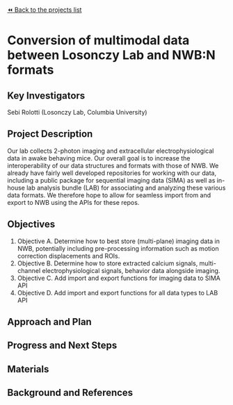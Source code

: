 [:rewind: Back to the projects list](../../README.md#ProjectsList)

# Conversion of multimodal data between Losonczy Lab and NWB:N formats

## Key Investigators

Sebi Rolotti (Losonczy Lab, Columbia University)

## Project Description

Our lab collects 2-photon imaging and extracellular electrophysiological data in awake behaving mice.
Our overall goal is to increase the interoperability of our data structures and formats with those of NWB.
We already have fairly well developed repositories for working with our data, including a public package for sequential imaging data (SIMA) as well as in-house lab analysis bundle (LAB) for associating and analyzing these various data formats.
We therefore hope to allow for seamless import from and export to NWB using the APIs for these repos.

## Objectives

1. Objective A. Determine how to best store (multi-plane) imaging data in NWB, potentially including pre-processing information such as motion correction displacements and ROIs.
1. Objective B. Determine how to store extracted calcium signals, multi-channel electrophysiological signals, behavior data alongside imaging.
1. Objective C. Add import and export functions for imaging data to SIMA API
2. Objective D. Add import and export functions for all data types to LAB API

## Approach and Plan

<!-- 1. Describe the steps of your planned approach to reach the objectives.-->
<!-- 1. ... -->
<!-- 1. ... -->

## Progress and Next Steps

<!--Populate this section as you are making progress before/during/after the hackathon-->
<!--Describe the progress you have made on the project,e.g., which objectives you have achieved and how.-->
<!--Describe the next steps you are planing to take to complete the project.-->

## Materials

<!--If available add links to the materials relevant to the project, e.g., the code generated for the project or data used-->
<!--If available add pictures and links to videos that demonstrate what has been accomplished.-->
<!--![Description of picture](Example2.jpg)-->

## Background and References

<!--Use this space for information that may help people better understand your project, like links to papers, source code, or data ,e.g:-->
<!-- - Source code: https://github.com/YourUser/YourRepository -->
<!-- - Documentation: https://link.to.docs -->
<!-- - Test data: https://link.to.test.data -->
